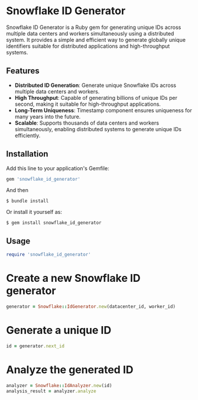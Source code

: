 # Snowflake ID Generator

Snowflake ID Generator is a Ruby gem for generating unique IDs across multiple data centers and workers simultaneously using a distributed system. It provides a simple and efficient way to generate globally unique identifiers suitable for distributed applications and high-throughput systems.

## Features

- **Distributed ID Generation**: Generate unique Snowflake IDs across multiple data centers and workers.
- **High Throughput**: Capable of generating billions of unique IDs per second, making it suitable for high-throughput applications.
- **Long-Term Uniqueness**: Timestamp component ensures uniqueness for many years into the future.
- **Scalable**: Supports thousands of data centers and workers simultaneously, enabling distributed systems to generate unique IDs efficiently.

## Installation

Add this line to your application's Gemfile:

```ruby
gem 'snowflake_id_generator'
```

And then
```
$ bundle install
```

Or install it yourself as:
```
$ gem install snowflake_id_generator
```

## Usage
```ruby
require 'snowflake_id_generator'
```

# Create a new Snowflake ID generator
```ruby
generator = Snowflake::IdGenerator.new(datacenter_id, worker_id)
```

# Generate a unique ID
```ruby
id = generator.next_id
```

# Analyze the generated ID
```ruby
analyzer = Snowflake::IdAnalyzer.new(id)
analysis_result = analyzer.analyze
```

